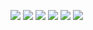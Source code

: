 ![](http://loenwind.info/eio/Quite_Clear_Glass.png) ![](http://loenwind.info/eio/Fused_Quartz.png)
![](http://loenwind.info/eio/Enlightened_Clear_Glass.png) ![](http://loenwind.info/eio/Enlightened_Fused_Quartz.png)
![](http://loenwind.info/eio/Dark_Clear_Glass.png) ![](http://loenwind.info/eio/Dark_Fused_Quartz.png)